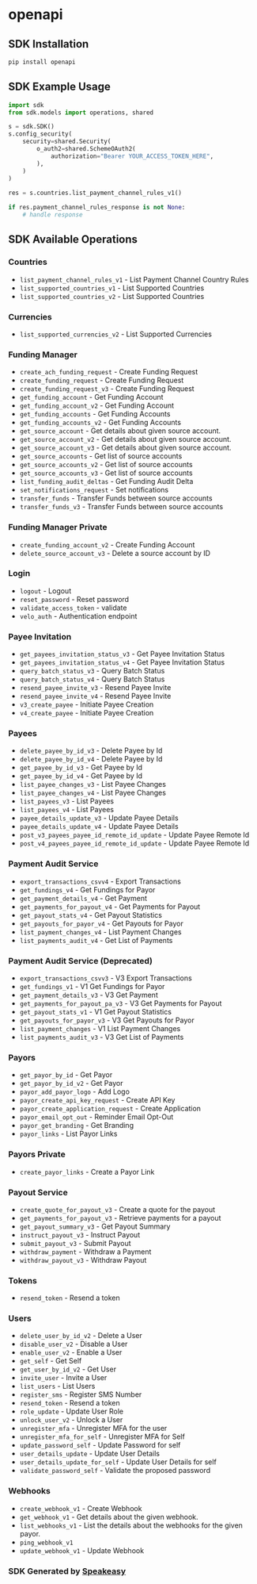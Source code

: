 # openapi

<!-- Start SDK Installation -->
## SDK Installation

```bash
pip install openapi
```
<!-- End SDK Installation -->

## SDK Example Usage
<!-- Start SDK Example Usage -->
```python
import sdk
from sdk.models import operations, shared

s = sdk.SDK()
s.config_security(
    security=shared.Security(
        o_auth2=shared.SchemeOAuth2(
            authorization="Bearer YOUR_ACCESS_TOKEN_HERE",
        ),
    )
)
    
res = s.countries.list_payment_channel_rules_v1()

if res.payment_channel_rules_response is not None:
    # handle response
```
<!-- End SDK Example Usage -->

<!-- Start SDK Available Operations -->
## SDK Available Operations

### Countries

* `list_payment_channel_rules_v1` - List Payment Channel Country Rules
* `list_supported_countries_v1` - List Supported Countries
* `list_supported_countries_v2` - List Supported Countries

### Currencies

* `list_supported_currencies_v2` - List Supported Currencies

### Funding Manager

* `create_ach_funding_request` - Create Funding Request
* `create_funding_request` - Create Funding Request
* `create_funding_request_v3` - Create Funding Request
* `get_funding_account` - Get Funding Account
* `get_funding_account_v2` - Get Funding Account
* `get_funding_accounts` - Get Funding Accounts
* `get_funding_accounts_v2` - Get Funding Accounts
* `get_source_account` - Get details about given source account.
* `get_source_account_v2` - Get details about given source account.
* `get_source_account_v3` - Get details about given source account.
* `get_source_accounts` - Get list of source accounts
* `get_source_accounts_v2` - Get list of source accounts
* `get_source_accounts_v3` - Get list of source accounts
* `list_funding_audit_deltas` - Get Funding Audit Delta
* `set_notifications_request` - Set notifications
* `transfer_funds` - Transfer Funds between source accounts
* `transfer_funds_v3` - Transfer Funds between source accounts

### Funding Manager Private

* `create_funding_account_v2` - Create Funding Account
* `delete_source_account_v3` - Delete a source account by ID

### Login

* `logout` - Logout
* `reset_password` - Reset password
* `validate_access_token` - validate
* `velo_auth` - Authentication endpoint

### Payee Invitation

* `get_payees_invitation_status_v3` - Get Payee Invitation Status
* `get_payees_invitation_status_v4` - Get Payee Invitation Status
* `query_batch_status_v3` - Query Batch Status
* `query_batch_status_v4` - Query Batch Status
* `resend_payee_invite_v3` - Resend Payee Invite
* `resend_payee_invite_v4` - Resend Payee Invite
* `v3_create_payee` - Initiate Payee Creation
* `v4_create_payee` - Initiate Payee Creation

### Payees

* `delete_payee_by_id_v3` - Delete Payee by Id
* `delete_payee_by_id_v4` - Delete Payee by Id
* `get_payee_by_id_v3` - Get Payee by Id
* `get_payee_by_id_v4` - Get Payee by Id
* `list_payee_changes_v3` - List Payee Changes
* `list_payee_changes_v4` - List Payee Changes
* `list_payees_v3` - List Payees
* `list_payees_v4` - List Payees
* `payee_details_update_v3` - Update Payee Details
* `payee_details_update_v4` - Update Payee Details
* `post_v3_payees_payee_id_remote_id_update` - Update Payee Remote Id
* `post_v4_payees_payee_id_remote_id_update` - Update Payee Remote Id

### Payment Audit Service

* `export_transactions_csvv4` - Export Transactions
* `get_fundings_v4` - Get Fundings for Payor
* `get_payment_details_v4` - Get Payment
* `get_payments_for_payout_v4` - Get Payments for Payout
* `get_payout_stats_v4` - Get Payout Statistics
* `get_payouts_for_payor_v4` - Get Payouts for Payor
* `list_payment_changes_v4` - List Payment Changes
* `list_payments_audit_v4` - Get List of Payments

### Payment Audit Service (Deprecated)

* `export_transactions_csvv3` - V3 Export Transactions
* `get_fundings_v1` - V1 Get Fundings for Payor
* `get_payment_details_v3` - V3 Get Payment
* `get_payments_for_payout_pa_v3` - V3 Get Payments for Payout
* `get_payout_stats_v1` - V1 Get Payout Statistics
* `get_payouts_for_payor_v3` - V3 Get Payouts for Payor
* `list_payment_changes` - V1 List Payment Changes
* `list_payments_audit_v3` - V3 Get List of Payments

### Payors

* `get_payor_by_id` - Get Payor
* `get_payor_by_id_v2` - Get Payor
* `payor_add_payor_logo` - Add Logo
* `payor_create_api_key_request` - Create API Key
* `payor_create_application_request` - Create Application
* `payor_email_opt_out` - Reminder Email Opt-Out
* `payor_get_branding` - Get Branding
* `payor_links` - List Payor Links

### Payors Private

* `create_payor_links` - Create a Payor Link

### Payout Service

* `create_quote_for_payout_v3` - Create a quote for the payout
* `get_payments_for_payout_v3` - Retrieve payments for a payout
* `get_payout_summary_v3` - Get Payout Summary
* `instruct_payout_v3` - Instruct Payout
* `submit_payout_v3` - Submit Payout
* `withdraw_payment` - Withdraw a Payment
* `withdraw_payout_v3` - Withdraw Payout

### Tokens

* `resend_token` - Resend a token

### Users

* `delete_user_by_id_v2` - Delete a User
* `disable_user_v2` - Disable a User
* `enable_user_v2` - Enable a User
* `get_self` - Get Self
* `get_user_by_id_v2` - Get User
* `invite_user` - Invite a User
* `list_users` - List Users
* `register_sms` - Register SMS Number
* `resend_token` - Resend a token
* `role_update` - Update User Role
* `unlock_user_v2` - Unlock a User
* `unregister_mfa` - Unregister MFA for the user
* `unregister_mfa_for_self` - Unregister MFA for Self
* `update_password_self` - Update Password for self
* `user_details_update` - Update User Details
* `user_details_update_for_self` - Update User Details for self
* `validate_password_self` - Validate the proposed password

### Webhooks

* `create_webhook_v1` - Create Webhook
* `get_webhook_v1` - Get details about the given webhook.
* `list_webhooks_v1` - List the details about the webhooks for the given payor.
* `ping_webhook_v1`
* `update_webhook_v1` - Update Webhook

<!-- End SDK Available Operations -->

### SDK Generated by [Speakeasy](https://docs.speakeasyapi.dev/docs/using-speakeasy/client-sdks)
